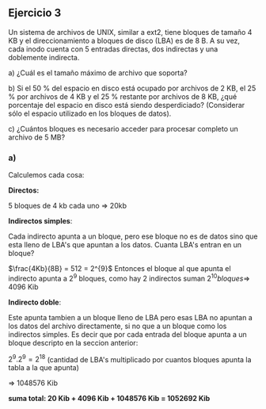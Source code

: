 ## Ejercicio 3

Un sistema de archivos de UNIX, similar a ext2, tiene bloques de tamaño 4 KB y el direccionamiento a bloques de disco (LBA) 
es de 8 B. A su vez, cada inodo cuenta con 5 entradas directas, dos
indirectas y una doblemente indirecta.

a) ¿Cuál es el tamaño máximo de archivo que soporta?

b) Si el 50 % del espacio en disco está ocupado por archivos de 2 KB, el 25 % por archivos de 4
KB y el 25 % restante por archivos de 8 KB, ¿qué porcentaje del espacio en disco está siendo
desperdiciado? (Considerar sólo el espacio utilizado en los bloques de datos).

c) ¿Cuántos bloques es necesario acceder para procesar completo un archivo de 5 MB?

### a)

Calculemos cada cosa:

**Directos:**

5 bloques de 4 kb cada uno $\Rightarrow$ 20kb

**Indirectos simples**:

Cada indirecto apunta a un bloque, pero ese bloque no es de datos sino que esta lleno de LBA's que apuntan a los datos. Cuanta LBA's entran en un bloque?

$\frac{4Kb}{8B} = 512 = 2^{9}$ Entonces el bloque al que apunta el indirecto apunta a $2^{9}$ bloques, como hay 2 indirectos suman $2^{10} bloques \Rightarrow$ 4096 Kib

**Indirecto doble**:

Este apunta tambien a un bloque lleno de LBA pero esas LBA no apuntan a los datos del archivo directamente, si no que a un bloque como los indirectos simples. Es decir que por cada 
entrada del bloque apunta a un bloque descripto en la seccion anterior: 

$2^{9}.2^{9} = 2^{18}$ (cantidad de LBA's multiplicado por cuantos bloques apunta la tabla a la que apunta) 

$\Rightarrow$ 1048576 Kib

**suma total: 20 Kib + 4096 Kib + 1048576 Kib = 1052692 Kib**
